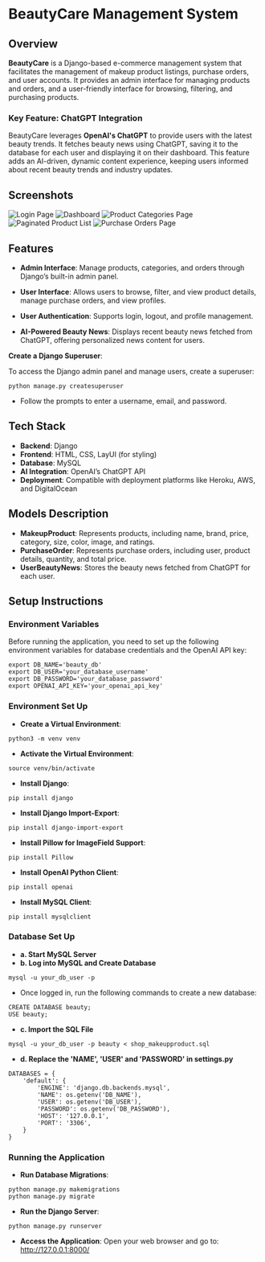 # BeautyCare Management System

## Overview
**BeautyCare** is a Django-based e-commerce management system that facilitates the management of makeup product listings, purchase orders, and user accounts. It provides an admin interface for managing products and orders, and a user-friendly interface for browsing, filtering, and purchasing products.

### Key Feature: ChatGPT Integration

BeautyCare leverages **OpenAI's ChatGPT** to provide users with the latest beauty trends. It fetches beauty news using ChatGPT, saving it to the database for each user and displaying it on their dashboard. This feature adds an AI-driven, dynamic content experience, keeping users informed about recent beauty trends and industry updates.

## Screenshots

![Login Page](images/Login%20Page.png)
![Dashboard](images/Dashboard.png)
![Product Categories Page](images/Product%20Categories%20Page.png)
![Paginated Product List](images/Paginated%20Product%20List.png)
![Purchase Orders Page](images/Purchase%20Orders%20Page.png)

## Features

- **Admin Interface**: Manage products, categories, and orders through Django’s built-in admin panel.

- **User Interface**: Allows users to browse, filter, and view product details, manage purchase orders, and view profiles.

- **User Authentication**: Supports login, logout, and profile management.

- **AI-Powered Beauty News**: Displays recent beauty news fetched from ChatGPT, offering personalized news content for users.

**Create a Django Superuser**:

To access the Django admin panel and manage users, create a superuser:
```
python manage.py createsuperuser
```
- Follow the prompts to enter a username, email, and password.

## Tech Stack

- **Backend**: Django
- **Frontend**: HTML, CSS, LayUI (for styling)
- **Database**: MySQL
- **AI Integration**: OpenAI’s ChatGPT API
- **Deployment**: Compatible with deployment platforms like Heroku, AWS, and DigitalOcean

## Models Description

- **MakeupProduct**: Represents products, including name, brand, price, category, size, color, image, and ratings.
- **PurchaseOrder**: Represents purchase orders, including user, product details, quantity, and total price.
- **UserBeautyNews**: Stores the beauty news fetched from ChatGPT for each user.

## Setup Instructions

### Environment Variables

Before running the application, you need to set up the following environment variables for database credentials and the OpenAI API key:
```
export DB_NAME='beauty_db'
export DB_USER='your_database_username'
export DB_PASSWORD='your_database_password'
export OPENAI_API_KEY='your_openai_api_key'
```

### Environment Set Up

- **Create a Virtual Environment**: 
```
python3 -m venv venv
```

- **Activate the Virtual Environment**:
```
source venv/bin/activate
```

- **Install Django**:
```
pip install django
```

- **Install Django Import-Export**:
```
pip install django-import-export
```

- **Install Pillow for ImageField Support**:
```
pip install Pillow
```

- **Install OpenAI Python Client**:
```
pip install openai
```

- **Install MySQL Client**:
```
pip install mysqlclient
```

### Database Set Up

- **a. Start MySQL Server**
- **b. Log into MySQL and Create Database**
```
mysql -u your_db_user -p
```
- Once logged in, run the following commands to create a new database:
```
CREATE DATABASE beauty;
USE beauty;
```

- **c. Import the SQL File**
```
mysql -u your_db_user -p beauty < shop_makeupproduct.sql
```

- **d. Replace the 'NAME', 'USER' and 'PASSWORD' in settings.py**
```
DATABASES = {
    'default': {
        'ENGINE': 'django.db.backends.mysql',
        'NAME': os.getenv('DB_NAME'),
        'USER': os.getenv('DB_USER'),
        'PASSWORD': os.getenv('DB_PASSWORD'),
        'HOST': '127.0.0.1',
        'PORT': '3306',
    }
}
```

### Running the Application

- **Run Database Migrations**:
```
python manage.py makemigrations
python manage.py migrate
```

- **Run the Django Server**:
```
python manage.py runserver
```

- **Access the Application**:
Open your web browser and go to:
http://127.0.0.1:8000/
